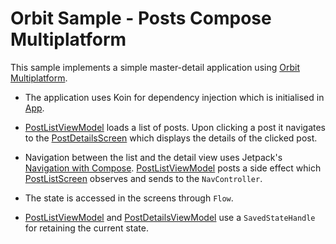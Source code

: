 # Orbit Sample - Posts Compose Multiplatform

This sample implements a simple master-detail application using
[Orbit Multiplatform](https://github.com/orbit-mvi/orbit-mvi).

- The application uses Koin for dependency injection which is initialised in
  [App](composeApp/src/commonMain/kotlin/org/orbitmvi/orbit/sample/posts/compose/multiplatform/App.kt).

- [PostListViewModel](composeApp/src/commonMain/kotlin/org/orbitmvi/orbit/sample/posts/compose/multiplatform/domain/viewmodel/list/PostListViewModel.kt)
  loads a list of posts. Upon clicking a post it navigates to the
  [PostDetailsScreen](composeApp/src/commonMain/kotlin/org/orbitmvi/orbit/sample/posts/compose/multiplatform/app/features/postdetails/ui/PostDetailsScreen.kt)
  which displays the details of the clicked post.

- Navigation between the list and the detail view uses Jetpack's
  [Navigation with Compose](https://developer.android.com/develop/ui/compose/navigation).
  [PostListViewModel](composeApp/src/commonMain/kotlin/org/orbitmvi/orbit/sample/posts/compose/multiplatform/domain/viewmodel/list/PostListViewModel.kt)
  posts a side effect which
  [PostListScreen](composeApp/src/commonMain/kotlin/org/orbitmvi/orbit/sample/posts/compose/multiplatform/app/features/postlist/ui/PostListScreen.kt)
  observes and sends to the `NavController`.

- The state is accessed in the screens through `Flow`.

- [PostListViewModel](composeApp/src/commonMain/kotlin/org/orbitmvi/orbit/sample/posts/compose/multiplatform/domain/viewmodel/list/PostListViewModel.kt)
  and
  [PostDetailsViewModel](composeApp/src/commonMain/kotlin/org/orbitmvi/orbit/sample/posts/compose/multiplatform/domain/viewmodel/detail/PostDetailsViewModel.kt)
  use a `SavedStateHandle` for retaining the current state.
